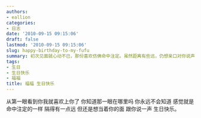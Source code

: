 ```yaml
---
authors:
- eallion
categories:
- 日志
date: '2010-09-15 09:15:06'
draft: false
lastmod: '2010-09-15 09:15:06'
slug: happy-birthday-to-my-fufu
summary: 初次见面就心动不已，那份喜欢仿佛命中注定。虽然距离有些远，仍想亲口对你说声生日快乐。
tags:
- 生日
- 生日快乐
- 福福
title: 福福 生日快乐
---
```


从第一眼看到你我就喜欢上你了
你知道那一眼在哪里吗
你永远不会知道
感觉就是命中注定的一样
隔得有一点远
但还是想当着你的面
跟你说一声
生日快乐。